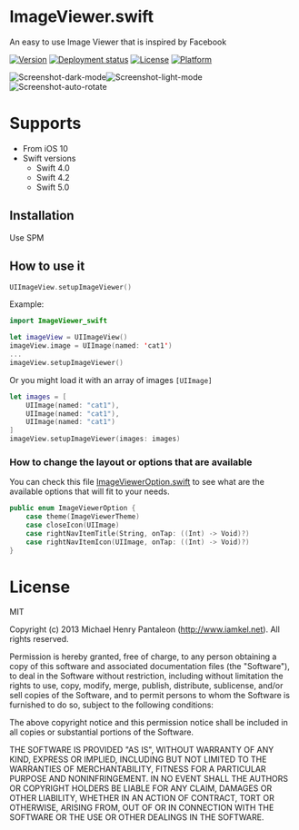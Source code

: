 ImageViewer.swift
=======================

An easy to use Image Viewer that is inspired by Facebook

[![Version](https://img.shields.io/cocoapods/v/ImageViewer.swift.svg?style=flat)](https://cocoapods.org/pods/ImageViewer.swift)
[![Deployment status](https://github.com/michaelhenry/ImageViewer.swift/workflows/deploy_to_cocoapods/badge.svg)](https://github.com/michaelhenry/ImageViewer.swift/actions)
[![License](https://img.shields.io/cocoapods/l/ImageViewer.swift.svg?style=flat)](https://cocoapods.org/pods/ImageViewer.swift)
[![Platform](https://img.shields.io/cocoapods/p/ImageViewer.swift.svg?style=flat)](https://cocoapods.org/pods/ImageViewer.swift)

![Screenshot-dark-mode](images/dark-mode.gif)![Screenshot-light-mode](images/light-mode.gif)
![Screenshot-auto-rotate](images/auto-rotate.gif)

# Supports

- From iOS 10
- Swift versions
	- Swift 4.0
	- Swift 4.2
	- Swift 5.0

## Installation

Use SPM

## How to use it

```swift
UIImageView.setupImageViewer()
```

Example:

```swift
import ImageViewer_swift

let imageView = UIImageView()
imageView.image = UIImage(named: 'cat1')
...
imageView.setupImageViewer()
```

Or you might load it with an array of images `[UIImage]`

```swift
let images = [
    UIImage(named: "cat1"),
    UIImage(named: "cat1"),
    UIImage(named: "cat1")
]
imageView.setupImageViewer(images: images)
```

### How to change the layout or options that are available

You can check this file [ImageViewerOption.swift](https://github.com/michaelhenry/ImageViewer.swift/blob/master/Sources/ImageViewerOption.swift) to see what are the available options that will fit to your needs.

```swift
public enum ImageViewerOption {
    case theme(ImageViewerTheme)
    case closeIcon(UIImage)
    case rightNavItemTitle(String, onTap: ((Int) -> Void)?)
    case rightNavItemIcon(UIImage, onTap: ((Int) -> Void)?)
}
```

# License

MIT

Copyright (c) 2013 Michael Henry Pantaleon (http://www.iamkel.net). All rights reserved.

Permission is hereby granted, free of charge, to any person obtaining a copy of this software and associated documentation files (the "Software"), to deal in the Software without restriction, including without limitation the rights to use, copy, modify, merge, publish, distribute, sublicense, and/or sell copies of the Software, and to permit persons to whom the Software is furnished to do so, subject to the following conditions:

The above copyright notice and this permission notice shall be included in all copies or substantial portions of the Software.

THE SOFTWARE IS PROVIDED "AS IS", WITHOUT WARRANTY OF ANY KIND, EXPRESS OR IMPLIED, INCLUDING BUT NOT LIMITED TO THE WARRANTIES OF MERCHANTABILITY, FITNESS FOR A PARTICULAR PURPOSE AND NONINFRINGEMENT. IN NO EVENT SHALL THE AUTHORS OR COPYRIGHT HOLDERS BE LIABLE FOR ANY CLAIM, DAMAGES OR OTHER LIABILITY, WHETHER IN AN ACTION OF CONTRACT, TORT OR OTHERWISE, ARISING FROM, OUT OF OR IN CONNECTION WITH THE SOFTWARE OR THE USE OR OTHER DEALINGS IN THE SOFTWARE.
